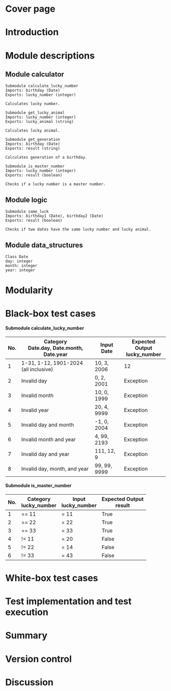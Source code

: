 # Cover page

# Introduction

# Module descriptions

## Module calculator

```
Submodule calculate_lucky_number
Imports: birthday (Date)
Exports: lucky_number (integer)

Calculates lucky number.
```

```
Submodule get_lucky_animal
Imports: lucky_number (integer)
Exports: lucky_animal (string)

Calculates lucky animal.
```

```
Submodule get_generation
Imports: birthday (Date)
Exports: result (string)

Calculates generation of a birthday.
```

```
Submodule is_master_number
Imports: lucky_number (integer)
Exports: result (boolean)

Checks if a lucky number is a master number.
```

## Module logic

```
Submodule same_luck
Imports: birthday1 (Date), birthday2 (Date)
Exports: result (boolean)

Checks if two dates have the same lucky number and lucky animal.
```

## Module data_structures

```
Class Date
day: integer
month: integer
year: integer
```

# Modularity

# Black-box test cases

#### Submodule calculate_lucky_number
| No. | Category<br>Date.day, Date.month, Date.year | Input<br>Date | Expected Output<br>lucky_number |
| --- | ------------------------------------------- | ------------- | ------------------------------- |
| 1   | 1-31, 1-12, 1901-2024 (all inclusive)       | 10, 3, 2006   | 12                              |
| 2   | Invalid day                                 | 0, 2, 2001    | Exception                       |
| 3   | Invalid month                               | 10, 0, 1999   | Exception                       |
| 4   | Invalid year                                | 20, 4, 9999   | Exception                       |
| 5   | Invalid day and month                       | -1, 0, 2004   | Exception                       |
| 6   | Invalid month and year                      | 4, 99, 2193   | Exception                       |
| 7   | Invalid day and year                        | 111, 12, 9    | Exception                       |
| 8   | Invalid day, month, and year                | 99, 99, 9999  | Exception                       |


#### Submodule is_master_number
| No. | Category<br>lucky_number | Input<br>lucky_number | Expected Output<br>result |
| --- | ------------------------ | --------------------- | ------------------------- |
| 1   | == 11                    | = 11                  | True                      |
| 2   | == 22                    | = 22                  | True                      |
| 3   | == 33                    | = 33                  | True                      |
| 4   | != 11                    | = 20                  | False                     |
| 5   | != 22                    | = 14                  | False                     |
| 6   | != 33                    | = 43                  | False                     |


# White-box test cases

# Test implementation and test execution

# Summary

# Version control

# Discussion